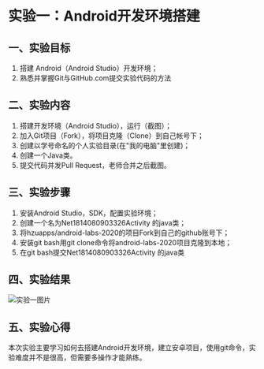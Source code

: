 # 实验一：Android开发环境搭建

## 一、实验目标

1. 搭建 Android（Android Studio）开发环境；
2. 熟悉并掌握Git与GitHub.com提交实验代码的方法

## 二、实验内容

1. 搭建开发环境（Android Studio），运行（截图）；
2. 加入Git项目（Fork），将项目克隆（Clone）到自己帐号下；
3. 创建以学号命名的个人实验目录(在"我的电脑"里创建)；
4. 创建一个Java类。
5. 提交代码并发Pull Request，老师合并之后截图。

## 三、实验步骤

1. 安装Android Studio，SDK，配置实验环境；
2. 创建一个名为Net1814080903326Activity 的java类；
3. 将hzuapps/android-labs-2020的项目Fork到自己的github账号下；
4. 安装git bash用git clone命令将android-labs-2020项目克隆到本地；
5. 在git bash提交Net1814080903326Activity 的java类

## 四、实验结果

![实验一图片](https://github.com/Li3069/android-labs-2020/blob/master/students/net1814080903326/net1814080903326.png)


## 五、实验心得

本次实验主要学习如何去搭建Android开发环境，建立安卓项目，使用git命令，实验难度并不是很高，但需要多操作才能熟练。
